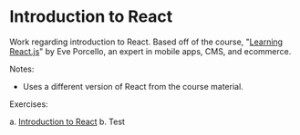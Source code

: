 # Introduction to React #

Work regarding introduction to React. Based off of the course, "[Learning React.js](https://www.linkedin.com/learning/learning-react-js-4)" by Eve Porcello, an expert in mobile apps, CMS, and ecommerce.

Notes:

- Uses a different version of React from the course material.

Exercises:

a. [Introduction to React](a_intro-to-react)
b. Test
